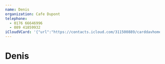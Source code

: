 ```yaml
---
name: Denis
organization: Cafe Dupont
telephone:
  - 0176 66646996
  - 089 41859932
iCloudVCard: '{"url":"https://contacts.icloud.com/311500889/carddavhome/card/7C65BB97-A12A-4C54-BE50-565BB86A45EF.vcf","etag":"\"kmfhaopx\"","data":"BEGIN:VCARD\r\nVERSION:3.0\r\nFN:\r\nN:;Denis;;;\r\nUID:C058DAFC-EE42-477C-8092-9874710AB609\r\nPRODID:-//Apple Inc.//iOS 9.3.4//EN\r\nREV:2025-04-03T22:18:20Z\r\nORG:Cafe Dupont;\r\nTEL:0176 66646996\r\nTEL:089 41859932\r\nEND:VCARD"}'
---
```

# Denis